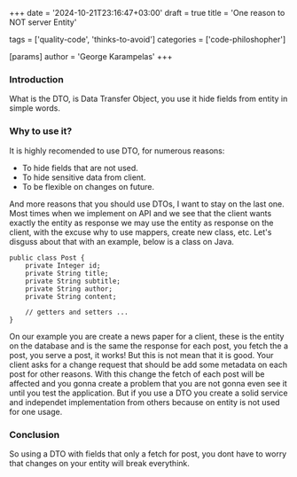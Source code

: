+++
date = '2024-10-21T23:16:47+03:00'
draft = true
title = 'One reason to NOT server Entity'

tags = ['quality-code', 'thinks-to-avoid']
categories = ['code-philoshopher']

[params]
    author = 'George Karampelas'
+++

### Introduction 

What is the DTO, is Data Transfer Object, you use it hide fields from entity in simple words.

### Why to use it?

It is highly recomended to use DTO, for numerous reasons:

- To hide fields that are not used.
- To hide sensitive data from client.
- To be flexible on changes on future.

And more reasons that you should use DTOs, I want to stay on the last one. Most times when we implement on API and we see that the client wants exactly the entity as response we may use the entity as response on the client, with the excuse why to use mappers, create new class, etc. Let's disguss about that with an example, below is a class on Java.
```
public class Post {
    private Integer id;
    private String title;
    private String subtitle;
    private String author;
    private String content;

    // getters and setters ...
}
```
On our example you are create a news paper for a client, these is the entity on the database and is the same the response for each post, you fetch the a post, you serve a post, it works! 
But this is not mean that it is good. Your client asks for a change request that should be add some metadata on each post for other reasons. With this change the fetch of each post will be affected and you gonna create a problem that you are not gonna even see it until you test the application. But if you use a DTO you create a solid service and independet implementation from others because on entity is not used for one usage. 

### Conclusion
So using a DTO with fields that only a fetch for post, you dont have to worry that changes on your entity will break everythink.

